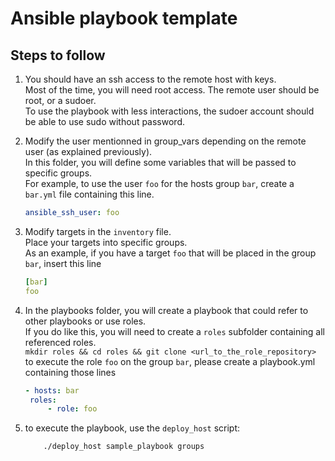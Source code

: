 Ansible playbook template
=========================

Steps to follow
---------------

1. You should have an ssh access to the remote host with keys.  
   Most of the time, you will need root access. The remote user should be root, or a sudoer.  
   To use the playbook with less interactions, the sudoer account should be able to use sudo without password.  

2. Modify the user mentionned in group\_vars depending on the remote user (as explained previously).  
   In this folder, you will define some variables that will be passed to specific groups.  
   For example, to use the user `foo` for the hosts group `bar`, create a `bar.yml` file containing this line.  
   ```yaml
   ansible_ssh_user: foo
   ```

3. Modify targets in the `inventory` file.  
   Place your targets into specific groups.  
   As an example, if you have a target `foo` that will be placed in the group `bar`, insert this line  
   ```yaml
   [bar]  
   foo  
   ```

4. In the playbooks folder, you will create a playbook that could refer to other playbooks or use roles.  
   If you do like this, you will need to create a `roles` subfolder containing all referenced roles.  
   `mkdir roles && cd roles && git clone <url_to_the_role_repository>`  
   to execute the role `foo` on the group `bar`, please create a playbook.yml containing those lines  
   ```yaml
   - hosts: bar  
    roles:  
        - role: foo  
   ```

5. to execute the playbook, use the `deploy_host` script:  
   ```bash
       ./deploy_host sample_playbook groups   
   ```
